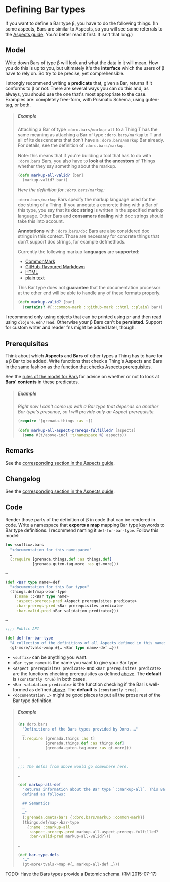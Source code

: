 # Defining Bar types

If you want to define a Bar type β, you have to do the following things. (In
some aspects, Bars are similar to Aspects, so you will see some referrals to the
[Aspects guide](AspectsImp.md). You'd better read it first. It isn't that long.)

## Model

Write down Bars of type β will look and what the data in it will mean. How you
do this is up to you, but ultimately it's the **interface** which the users of β
  have to rely on. So try to be precise, yet comprehensible.

I strongly recommend writing a **predicate** that, given a Bar, returns if it
conforms to β or not. There are several ways you can do this and, as always, you
should use the one that's most appropriate to the case. Examples are: completely
free-form, with Prismatic Schema, using guten-tag, or both.

> ##### Example
>
> Attaching a Bar of type `:doro.bars/markup-all` to a Thing T has the same
> meaning as attaching a Bar of type `:doro.bars/markup` to T and all of its
> descendants that  don't have a `:doro.bars/markup` Bar already. For details,
> see the definition of `:doro.bars/markup`.
>
> Note: this means that if you're building a tool that has to do with
> `:doro.bars` Bars, you also have to **look at the ancestors** of Things
> whether they say something about the markup.
>
> ```clojure
> (defn markup-all-valid? [bar]
>   (markup-valid? bar))
> ```
>
> *Here the definition for `:doro.bars/markup`:*
>
> `:doro.bars/markup` Bars specify the markup language used for the doc string
> of a Thing. If you annotate a concrete thing with a Bar of this type, you say
> that its **doc string** is written in the specified markup language. Other
> Bars and **consumers dealing** with doc strings should take this into account.
>
> **Annotations** with `:doro.bars/doc` Bars are also considered doc strings in
> this context. Those are necessary for concrete things that don't support doc
> strings, for example defmethods.
>
> Currently the following markup **languages** are **supported**:
>
>  - [CommonMark](http://commonmark.org/)
>  - [GitHub-flavoured
>    Markdown](https://help.github.com/articles/github-flavored-markdown/)
>  - [HTML](http://www.w3.org/TR/html/)
>  - [plain text](http://www.unicode.org/versions/Unicode6.1.0/ch02.pdf)
>
> This Bar type does not **guarantee** that the documentation processor at the
> other end will be able to handle any of these formats properly.
>
> ```clojure
> (defn markup-valid? [bar]
>   (contains? #{::common-mark ::github-mark ::html ::plain} bar))
> ```

I recommend only using objects that can be printed using `pr` and then read
using `clojure.edn/read`. Otherwise your β Bars can't be **persisted**. Support
for custom writer and reader fns might be added later, though.

## Prerequisites

Think about which **Aspects** and **Bars** of other types a Thing has to have
for a β Bar to be added. Write functions that check a Thing's Aspects and Bars
in the same fashion as the [function that checks Aspects
prerequisites](AspectsImp.md#prerequisites).

See the [rules of the model for Bars](NewModel.md#more-on-bars) for advice on
whether or not to look at **Bars' contents** in these predicates.

> ##### Example
>
> *Right now I can't come up with a Bar type that depends on another Bar type's
> presence, so I will provide only an Aspect prerequisite.*
>
> ```clojure
> (require '[grenada.things :as t])
>
> (defn markup-all-aspect-prereqs-fulfilled? [aspects]
>   (some #(t/above-incl :t/namespace %) aspects))
> ```


## Remarks

See the [corresponding section in the Aspects guide](AspectsImp.md#remarks).

## Changelog

See the [corresponding section in the Aspects guide](AspectsImp.md#changelog).

## Code

Render those parts of the definition of β in code that can be rendered in code.
Write a namespace that **exports a map** mapping Bar type keywords to Bar type
definitions. I recommend naming it `def-for-bar-type`. Follow this model:

```clojure
(ns <suffix>.bars
  "<documentation for this namespace>"
  …
  (:require [grenada.things.def :as things.def]
            [grenada.guten-tag.more :as gt-more]))

…

(def <Bar type name>-def
  "<documentation for this Bar type>"
  (things.def/map->bar-type
    {:name ::<Bar type name>
     :aspect-prereqs-pred <Aspect prerequisites predicate>
     :bar-prereqs-pred <Bar prerequisites predicate>
     :bar-valid-pred <Bar validation predicate>}))

…

;;;; Public API

(def def-for-bar-type
  "A collection of the definitions of all Aspects defined in this namespace."
  (gt-more/tvals->map #{… <Bar type name>-def …}))
```

 - `<suffix>` can be anything you want.
 - `<Bar type name>` is the name you want to give your Bar type.
 - `<Aspect prerequisites predicate>` and `<Bar prerequisites predicate>` are
   the functions checking prerequisites as defined [above](#prerequisites).
   The **default** is `(constantly true)` in both cases.
 - `<Bar validation predicate>` is the function checking if the Bar is
   well-formed as defined [above](#model). The **default** is `(constantly
   true)`.
 - `<documentation …>` might be good places to put all the prose rest of the
   Bar type definition.

> ##### Example
>
> ```clojure
> (ns doro.bars
>   "Definitions of the Bars types provided by Doro. …"
>   …
>   (:require [grenada.things :as t]
>             [grenada.things.def :as things.def]
>             [grenada.guten-tag.more :as gt-more]))
>
> …
>
> ;;; The defns from above would go somewhere here.
>
> …
>
> (def markup-all-def
>   "Returns information about the Bar type `::markup-all`. This Bar type is
>   defined as follows:
>
>   ## Semantics
>   …
>   …"
>   {:grenada.cmeta/bars {:doro.bars/markup :common-mark}}
>   (things.def/map->bar-type
>     {:name ::markup-all
>      :aspect-prereqs-pred markup-all-aspect-prereqs-fulfilled?
>      :bar-valid-pred markup-all-valid?}))
>
> …
>
> (def bar-type-defs
>   "…"
>   (gt-more/tvals->map #{… markup-all-def …}))
> ```

TODO: Have the Bars types provide a Datomic schema. (RM 2015-07-17)
